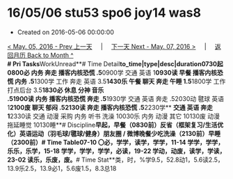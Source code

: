 # 16/05/06 stu53 spo6 joy14 was8

* Created on 2016-05-06 00:00:00

[&lt; May. 05, 2016 - Prev 上一天](d05.md)     \|     [下一天 Next - May. 07, 2016 &gt;](d07.md)     \|     [返回月历 Back to Month ^](index.md)   
**\# Pri Tasks**WorkUnread**\# Time Detail**to\_time\|type\|desc\|duration0730起0800必 内务 奔走 播客内核恐慌 .5**0900学 交通 英语 1**0930读 早餐 播客内核恐慌 内务 .5**1300学 工作 奔走 英语 3.5**1430乐 午餐 聊天 奔走 午睡 1.5**1800学 工作 打点后台 3.5**1830必 休息 分神 音乐  
 **.5**1900读 内务 播客内核恐慌 奔走 .5**1930学 交通 英语 奔走 .52030动 毽球 英语 1**2100废 聊天 郁闷 .52130读 奔走 播客内核恐慌 .5**2230学** **交通 英语 奔走 1**2330读 交通 动漫 采购 内务 听书 洗澡 10030乐 内务 动漫 其它 10130废 动漫 拖延睡觉 10130睡**\# Discipline**早起，早餐（0830前）**反省（框架复习/生活优化）**英语运动（羽毛球/毽球/健身）朋友圈 / 微博晚餐少吃洗澡（2130前）早睡（2300前）**\# Time Table**07-10 〇必，学学，读学，学学，11-14 学学，学学，乐乐，乐学，15-18 学学，学学，学学，必读，19-22 学动，动废，读学，学读，23-02 读乐，乐废，废。**\# Time Stat**类，时，%学9.5，52.8动1，5.6读2.5，13.9乐2.5，13.9必1，5.6废1.5，8.3总18

